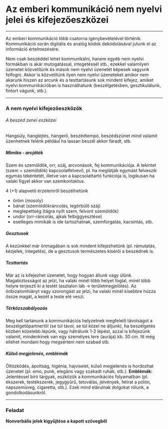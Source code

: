 # Az emberi kommunikáció nem nyelvi jelei és kifejezőeszközei
---
Az emberi kommunikáció több csatorna igénybevételével történik. Kommunikáció során digitális és analóg kódok dekódolásával jutunk el az információ értelmezésére.

Nem csak beszéddel lehet kommunikálni, hanem egyéb nem nyelvi formákban is akár mutogatással, integetéssél stb., ezekkel valamilyen üzenetet közvetítünk és mások nem nyelvi üzenetét képesek vagyunk felfogni. Akkor is közvetítünk ilyen nem nyelvi üzeneteket amikor nem akarunk hiszen az arcunk és a testtartásunk sok mindent kifejez, amiket nyelvi kommunikációban is használhatunk (beszélgetésben, gesztikulálunk, fintort vágunk, stb.).
***
### A nem nyelvi kifejezőeszközök
###### A beszéd zenei eszközei
Hangsúly, hanglejtés, hangerő, beszédtempó, beszédszünet mind valamit üzenhetnek felénk például ha lassan beszél akkor fáradt, stb.

##### Mimika - arcjáték
Szem és szemöldök, orr, száj, arcvonások, fej kommunikációja. 
A tekintet (szem + szemöldök) kapcsolatfelvevő, pl. ha meglátják egymást felveszik egymás tekéntetét, illetve van a kapcsolattartó funkciója is, logikusan ha valaki figyel akkor van szemkontaktus.

4 (+1) alapvető érzelemről beszélhetünk
- öröm (mosoly)
- bánat (szemöldökráncolás, legörbülő száj)
- meglepettség (tágra nyílt szem, felvont szemöldök)
- undor (orr-ráncolás, ajkak felbiggyesztése)
- esetleges mimikák is ide tartozhatnak, szemforgatás, kacsintás, stb.

##### Gesztusok
A kezünkkel már önmagában is sok mindent kifejezhetünk (pl. rámutatás, kézjelek, integetés), de a gesztusok természetes kísérői a beszédnek is.

##### Testtartás
Már az is kifejezhet üzenetet, hogy hogyan állunk vagy ülünk. Magabiztosságot az jelzi, ha valaki minél több helyet foglal, minél több helyre terjeszti ki a testét (asztalon láb -> területmegjelölés).
Az önbizalomhiányt vagy szorongást az jelzi, ha valaki minél kisebbre húzza össze magát, a kezét a teste elé veszi. 

##### Térközszabályozás
Meg kell tartanunk a kommunikációs helyzetnek megfelelő távolságot a beszélgetőpartnertől (se túl távol, se túl közel ne álljunk), ha beszélgetés közben közelebb lépünk, vagy hátrálunk 1-2 lépést, azzal is kifejezünk valamit, mindenkinek van egy személyes tere (aurája) kb. 30 cm. Itt még ellehet mondani hogy megsérteni nem szabad stb.

##### Külső megjelenés, emblémák
Öltözködés, ápoltság, higénia, hajviselet, külső megjelenés is hordozhat üzenetet (pl. emo, punk, elegáns vagy szakadt ruhák, stb.).
**Emblémák:** Jelentéssel bíró tárgyak, eszközök a kommunikációs folyamatban (pl. ékszerek, testékszerek, jegygyűrű, tetoválás, jelvények, felirat a pólón, napszemüveg, cigaretta, stb.). Ezek mind elárulnak dolgokat rólunk, a gondolkodásunkról.
***
### Feladat
**Nonverbális jelek kigyűjtése a kapott szövegből**